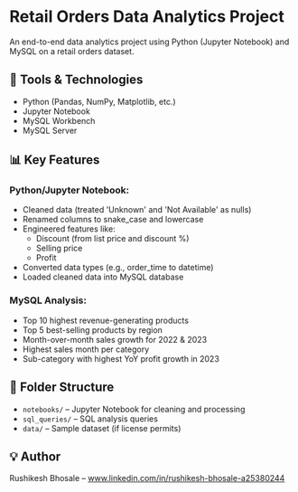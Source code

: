 # Retail Orders Data Analytics Project

An end-to-end data analytics project using Python (Jupyter Notebook) and MySQL on a retail orders dataset.

## 🚀 Tools & Technologies
- Python (Pandas, NumPy, Matplotlib, etc.)
- Jupyter Notebook
- MySQL Workbench
- MySQL Server

## 📊 Key Features
### Python/Jupyter Notebook:
- Cleaned data (treated 'Unknown' and 'Not Available' as nulls)
- Renamed columns to snake_case and lowercase
- Engineered features like:
  - Discount (from list price and discount %)
  - Selling price
  - Profit
- Converted data types (e.g., order_time to datetime)
- Loaded cleaned data into MySQL database

### MySQL Analysis:
- Top 10 highest revenue-generating products
- Top 5 best-selling products by region
- Month-over-month sales growth for 2022 & 2023
- Highest sales month per category
- Sub-category with highest YoY profit growth in 2023

## 📁 Folder Structure
- `notebooks/` – Jupyter Notebook for cleaning and processing
- `sql_queries/` – SQL analysis queries
- `data/` – Sample dataset (if license permits)

## 💡 Author
Rushikesh Bhosale – www.linkedin.com/in/rushikesh-bhosale-a25380244
